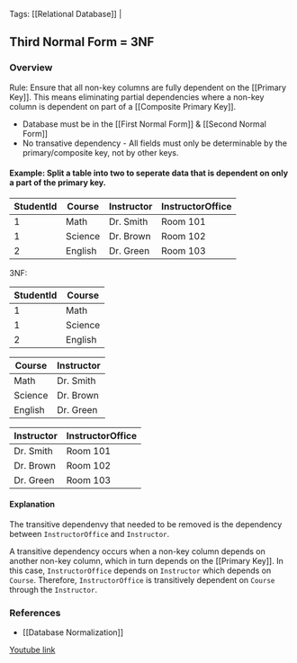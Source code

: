 
Tags: [[Relational Database]] | 

## Third Normal Form = 3NF


### Overview

Rule: Ensure that all non-key columns are fully dependent on the [[Primary Key]]. This means eliminating partial dependencies where a non-key column is dependent on part of a [[Composite Primary Key]].

- Database must be in the [[First Normal Form]] & [[Second Normal Form]]
- No transative dependency - All fields must only be determinable by the primary/composite key, not by other keys.

#### Example: Split a table into two to seperate data that is dependent on only a part of the primary key.

| StudentId | Course | Instructor | InstructorOffice |
| --------------- | --------------- | --------------- | --------------- |
| 1 | Math | Dr. Smith | Room 101 |
| 1 | Science | Dr. Brown | Room 102 |
| 2 | English | Dr. Green | Room 103 |

3NF:

| StudentId | Course |
| -------------- | --------------- |
| 1 | Math |
| 1 | Science |
| 2 | English |

| Course | Instructor |
| -------------- | --------------- |
| Math | Dr. Smith |
| Science | Dr. Brown |
| English | Dr. Green |

| Instructor | InstructorOffice |
| -------------- | --------------- |
| Dr. Smith | Room 101 |
| Dr. Brown | Room 102 |
| Dr. Green | Room 103 |

#### Explanation
The transitive dependenvy that needed to be removed is the dependency between `InstructorOffice` and `Instructor`.

A transitive dependency occurs when a non-key column depends on another non-key column, which in turn depends on the [[Primary Key]]. In this case, `InstructorOffice` depends on `Instructor` which depends on `Course`. Therefore, `InstructorOffice` is transitively dependent on `Course` through the `Instructor`.


### References
- [[Database Normalization]]

 [Youtube link](https://www.youtube.com/watch?v=J-drts33N8g)
